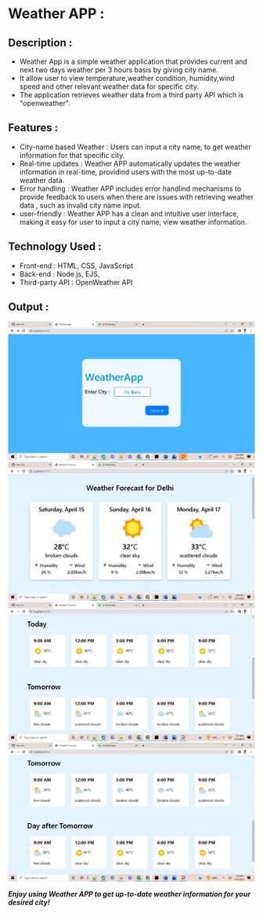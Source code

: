 # Weather APP :

##  Description :
   - Weather App is a simple weather application that provides current and next two days weather per 3 hours basis by giving city name. 
   - It allow user to view temperature,weather condition, humidity,wind speed and other relevant weather data for specific city.
   - The application retrieves weather data from a third party API which is "openweather".

## Features : 

   - City-name based Weather : Users can input a city name, to get weather information for that specific city.
   - Real-time updates : Weather APP automatically updates the weather information in real-time, providind users with the most up-to-date weather data.
   - Error handling : Weather APP includes error handlind mechanisms to provide feedback to users when there are issues with retrieving weather data , such as invalid city name input.
   - user-friendly : Weather APP has a clean and intuitive user interface, making it easy for user to input a city name, view weather information.

## Technology Used : 

   - Front-end : HTML, CSS, JavaScript
   - Back-end : Node.js, EJS, 
   - Third-party API : OpenWeather API 

## Output :
 
 <img src="Output/image4.jpg" width="700">
 <img src="Output/image1.jpg" width="700">
 <img src="Output/image2.jpg" width="700">
 <img src="Output/image3.jpg" width="700">
 
 
 
  **_Enjoy using Weather APP to get up-to-date weather information for your desired city!_**
